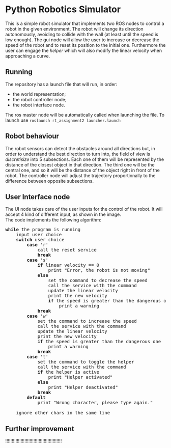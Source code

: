 # Python Robotics Simulator
This is a simple robot simulator that implements two ROS nodes to control a robot in the given environment.
The robot will change its direction autonomously, avoiding to collide with the wall (at least until the speed is low enough). The gui node will allow the user to increase or decrease the speed of the robot and to reset its position to the initial one. Furthermore the user can engage the *helper* which will also modify the linear velocity when approaching a curve.

## Running
The repository has a launch file that will run, in order:  
- the world representation;  
- the robot controller node;
- the robot interface node.

The ros master node will be automatically called when launching the file. To launch use `roslaunch rt_assignment2 launcher.launch`

## Robot behaviour 
The robot sensors can detect the obstacles around all directions but, in order to understand the best direction to turn into, the field of view is *discretisize* into 5 subsections. Each one of them will be represented by the distance of the closest object in that direction. The third one will be the central one, and so it will be the distance of the object right in front of the robot. The controller node will adjust the trajectory proportionally to the difference between opposite subsections. 

## User Interface node
The UI node takes care of the user inputs for the control of the robot. It will accept 4 kind of different input, as shown in the image.  
The code implements the following algorithm:  
<pre>
<b>while</b> the program is running
	input user choice
	<b>switch</b> user choice
		<b>case</b> 'r'
			call the reset service
			<b>break</b>
		<b>case</b> 's'
			<b>if</b> linear velocity == 0
				print "Error, the robot is not moving"
			<b>else</b> 
				set the command to decrease the speed
				call the service with the command
				update the linear velocity 
				print the new velocity
				<b>if</b> the speed is greater than the dangerous one
					print a warning
			<b>break</b>
		<b>case</b> 'w'
			set the command to increase the speed
			call the service with the command
			update the linear velocity 
			print the new velocity
			<b>if</b> the speed is greater than the dangerous one
				print a warning
			<b>break</b>
		<b>case</b> 't'
			set the command to toggle the helper
			call the service with the command
			<b>if</b> the helper is active
				print "Helper activated"
			<b>else</b>
				print "Helper deactivated"
			<b>break</b>
		<b>default</b>
			print "Wrong character, please type again."
			
	ignore other chars in the same line
</pre>

## Further improvement
!!!!!!!!!!!!!!!!!!!!!!!!!!!!!!!!!!!!!!!!!!!!
